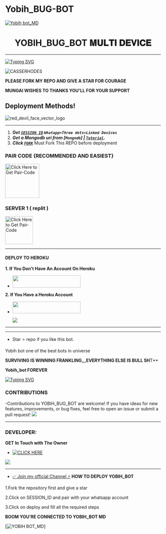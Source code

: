 # Yobih_BUG-BOT

[![Yobih bot_MD](https://readme-typing-svg.demolab.com?font=Anton&size=24&pause=676&color=1FC40A&background=F7F2F20A&align=center&random=false&width=800&lines=Hello+Everyone%F0%9F%91%8B!;I+am+Yobih-MD+Bot;I+am+Programmed+by+Mungai+Yobih;Mungai+Yobih+is+a+Self+Learned+Fronted+Developer;He+is+from+East+Africa-Kenya;Mungai+Loves+You+All)](https://github.com/254100934193/Yobih_Bot-MD)

<h1 align="center"> YOBIH_BUG_BOT 𝐌𝐔𝐋𝐓𝐈 𝐃𝐄𝐕𝐈𝐂𝐄  </h1>
<p align="center">  

 
 
 
***
  
<a href="https://git.io/typing-svg"><img src="https://readme-typing-svg.demolab.com?font=Green+Ops+One&size=47&pause=1000&color=1BAFBAFF&center=true&width=910&height=100&lines=THANKS FOR CHOOSING +YOBIH-BOT;MULTI+DEVICE+WHATSAPP+BOT;CREATED+BY+MUNGAI+YOBIH;RELEASED+15.8.2024" alt="Typing SVG" /></a>
  </p>



![CASSERHODES](https://github.com/user-attachments/assets/16b7e158-c745-48d1-8df6-7af115e94ac0)


  **PLEASE FORK MY REPO AND GIVE A STAR FOR COURAGE**

  **MUNGAI WISHES TO THANKS YOU'LL FOR YOUR SUPPORT**

 
## Deployment Methods!


![red_devil_face_vector_logo](https://github.com/user-attachments/assets/60e10870-0799-49bc-8bae-1a89f0e7d6c4)

---
1. ***Get [`SESSION ID`](https://yobih9029.onrender.com/)  `Whatapp>Three dots>Linked Devices`***
2.  ***Get a Mongodb uri from [`Mongodb`] | [`Tutorial`](https://youtu.be/4YEUtGlqkl4).***
3.  ***Click [`FORK`](https://github.com/254100934193/Yobih-Bug-Bot/fork)*** Must Fork This REPO before deployment

### PAIR CODE {RECOMMENDED AND EASIEST}

<a href="https://yobih9029.onrender.com/"><img src="https://img.shields.io/badge/PAIR CODE-green" alt="Click Here to Get Pair-Code" width="110"></a>   
   
### SERVER 1 ( replit ) 

<a href="https://replit.com/@mungaibrian36/mungai-session-id-generator"><img src="https://img.shields.io/badge/PAIR_CODE-orange" alt="Click Here to Get Pair-Code" width="90"></a>

***

#### DEPLOY TO HEROKU 
**1. If You Don't Have An Account On Heroku**

- <a align="center"><a href="https://signup.heroku.com">
 <img src="https://img.shields.io/badge/Create%20Account%20Now-red?style=for-the-badge&logo=heroku" width="220" height="38.45"/></a></p>

**2. If You Have a Heroku Account**
  - <a align="center"><a href="https://dashboard.heroku.com/new?button-url=https://github.com/254100934193/Yobih-Bug-Bot-MD&template=https://github.com/254100934193/Yobih-Bug-Bot"> <img src="https://img.shields.io/badge/DEPLOY%20NOW-yellow?style=for-the-badge&logo=heroku" width="220" height="38.45"/></a></p>
<a><img src='https://i.imgur.com/LyHic3i.gif'/></a>

***

---

- Star ⭐ repo if you like this bot.


Yobih bot one of the best bots in universe

**SURVIVING IS WINNING FRANKLING,,,EVERYTHING ELSE IS BULL SH**T**

**Yobih_bot FOREVER**

<a href="https://git.io/typing-svg"><img src="https://readme-typing-svg.demolab.com?font=Red+Ops+One&size=30&pause=1000&color=1BAFBAFF&center=true&width=910&height=100&lines=THANKS TO +YOBIH-BOT;MULTI+DEVICE+WHATSAPP+BOT;THANKS+FOR+CHOOSING+ME;GOD+BLESS+MUNGAI" alt="Typing SVG" /></a>
  </p>


### CONTRIBUTIONS 
-Contributions to YOBIH_BUG_BOT are welcome! If you have ideas for new features, improvements, or bug fixes, feel free to open an issue or submit a pull request!
<a><img src='https://i.imgur.com/LyHic3i.gif'/></a>

***

### DEVELOPER:
**GET In Touch with The Owner**

- <a href="https://wa.me/254743436105" target="_blank">
    <img alt="CLICK HERE" src="https://img.shields.io/badge/ On WhatsApp  -25D366?style=for-the-badge&logo=whatsapp&logoColor=white" />
  </a>
<a><img src='https://i.imgur.com/LyHic3i.gif'/></a>

***
* [✅ Join my official Channel ⚡](https://whatsapp.com/channel/0029Vajp1HY4o7qSc0kE9o1g)
**HOW TO DEPLOY YOBIH_BOT**

1.Fork the repository first and give a star

2.Click on SESSION_ID and pair with your whatsapp account

3.Click on deploy and fill all the required steps



**BOOM YOU'RE CONNECTED TO YOBIH_BOT MD**



[![YOBIH BOT_MD](https://readme-typing-svg.demolab.com?font=Anton&size=25&pause=998&color=F51FFF&background=F7F2F20A&vCenter=true&random=false&width=340&lines=Have+a%F0%9F%91%8B!+Day;goodluck+on+your+deployment;programmed+by+Mungai+Yobih🥰)]

  


